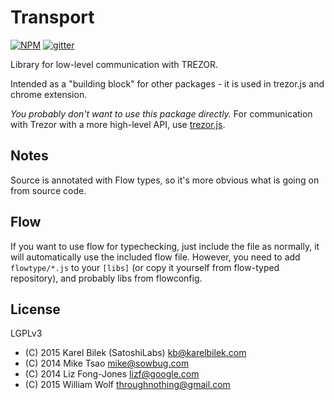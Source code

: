 # Transport

<!-- TODO: update link to npm package once renamed there. -->
[![NPM](https://img.shields.io/npm/v/trezor-link.svg)](https://www.npmjs.org/package/trezor-link)
[![gitter](https://badges.gitter.im/trezor/community.svg)](https://gitter.im/trezor/community)

Library for low-level communication with TREZOR.

Intended as a "building block" for other packages - it is used in trezor.js and chrome extension.

*You probably don't want to use this package directly.* For communication with Trezor with a more high-level API, use [trezor.js](https://www.npmjs.com/package/trezor.js).

## Notes

Source is annotated with Flow types, so it's more obvious what is going on from source code.

## Flow

If you want to use flow for typechecking, just include the file as normally, it will automatically use the included flow file. However, you need to add `flowtype/*.js` to your `[libs]` (or copy it yourself from flow-typed repository), and probably libs from flowconfig.

## License

LGPLv3

* (C) 2015 Karel Bilek (SatoshiLabs) <kb@karelbilek.com>
* (C) 2014 Mike Tsao <mike@sowbug.com>
* (C) 2014 Liz Fong-Jones <lizf@google.com>
* (C) 2015 William Wolf <throughnothing@gmail.com>

